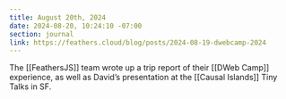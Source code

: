 ```yaml
---
title: August 20th, 2024
date: 2024-08-20, 10:24:10 -07:00
section: journal
link: https://feathers.cloud/blog/posts/2024-08-19-dwebcamp-2024
---
```

The [[FeathersJS]] team wrote up a trip report of their [[DWeb Camp]] experience, as well as David’s presentation at the [[Causal Islands]] Tiny Talks in SF.